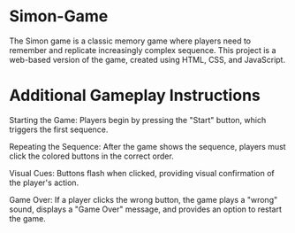 # Simon-Game
 The Simon game is a classic memory game where players need to remember and replicate increasingly complex sequence. This project is a web-based version of the game, created using HTML, CSS, and JavaScript.
# Additional Gameplay Instructions
Starting the Game: Players begin by pressing the "Start" button, which triggers the first sequence.

Repeating the Sequence: After the game shows the sequence, players must click the colored buttons in the correct order.

Visual Cues: Buttons flash when clicked, providing visual confirmation of the player's action.

Game Over: If a player clicks the wrong button, the game plays a "wrong" sound, displays a "Game Over" message, and provides an option to restart the game.
